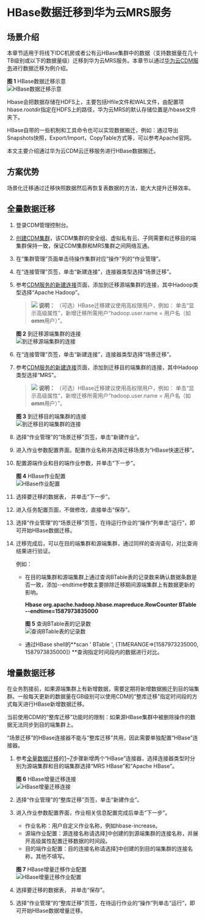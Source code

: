# HBase数据迁移到华为云MRS服务<a name="mrs_01_0612"></a>

## 场景介绍<a name="section1493617440262"></a>

本章节适用于将线下IDC机房或者公有云HBase集群中的数据（支持数据量在几十TB级别或以下的数据量级）迁移到华为云MRS服务。本章节以通过[华为云CDM服务](https://support.huaweicloud.com/productdesc-cdm/cdm_01_0143.html)进行数据迁移为例介绍。

**图 1**  HBase数据迁移示意<a name="fig1914220313337"></a>  
![](figures/HBase数据迁移示意.png "HBase数据迁移示意")

Hbase会把数据存储在HDFS上，主要包括Hfile文件和WAL文件，由配置项hbase.rootdir指定在HDFS上的路径，华为云MRS的默认存储位置是/hbase文件夹下。

HBase自带的一些机制和工具命令也可以实现数据搬迁，例如：通过导出Snapshots快照，Export/Import，CopyTable方式等，可以参考Apache官网。

本文主要介绍通过华为云CDM云迁移服务进行HBase数据搬迁。

## 方案优势<a name="section13929155420264"></a>

场景化迁移通过迁移快照数据然后再恢复表数据的方法，能大大提升迁移效率。

## 全量数据迁移<a name="section1470163110271"></a>

1.  <a name="li10411556193816"></a>登录CDM管理控制台。
2.  [创建CDM集群](https://support.huaweicloud.com/usermanual-cdm/cdm_01_0018.html)，该CDM集群的安全组、虚拟私有云、子网需要和迁移目的端集群保持一致，保证CDM集群和MRS集群之间网络互通。
3.  在“集群管理”页面单击待操作集群对应“操作”列的“作业管理”。
4.  在“连接管理”页签，单击“新建连接”，连接器类型选择“场景迁移”。
5.  参考[CDM服务的新建连接](https://support.huaweicloud.com/usermanual-cdm/cdm_01_0023.html)页面，添加到迁移源端集群的连接，其中Hadoop类型选择“Apache Hadoop”。

    >![](public_sys-resources/icon-note.gif) **说明：** 
    >（可选）HBase迁移建议使用高权限用户，例如： 单击“显示高级属性”，新增迁移所需用户“hadoop.user.name = 用户名（如**omm**用户）”。

    **图 2**  到迁移源端集群的连接<a name="fig145281927995"></a>  
    ![](figures/到迁移源端集群的连接.png "到迁移源端集群的连接")

6.  在“连接管理”页签，单击“新建连接”，连接器类型选择“场景迁移”。
7.  <a name="li10355441141317"></a>参考[CDM服务的新建连接](https://support.huaweicloud.com/usermanual-cdm/cdm_01_0023.html)页面，添加到迁移目的端集群的连接，其中Hadoop类型选择“MRS”。

    >![](public_sys-resources/icon-note.gif) **说明：** 
    >（可选）HBase迁移建议使用高权限用户，例如： 单击“显示高级属性”，新增迁移所需用户“hadoop.user.name = 用户名（如**omm**用户）”。

    **图 3**  到迁移目的端集群的连接<a name="fig1844192631519"></a>  
    ![](figures/到迁移目的端集群的连接.png "到迁移目的端集群的连接")

8.  选择“作业管理”的“场景迁移”页签，单击“新建作业”。
9.  进入作业参数配置界面。配置作业名称并选择迁移场景为“HBase快速迁移”。
10. 配置源端作业和目的端作业参数，并单击“下一步”。

    **图 4**  HBase作业配置<a name="fig768815167224"></a>  
    ![](figures/HBase作业配置.png "HBase作业配置")

11. 选择要迁移的数据表， 并单击“下一步”。
12. 进入任务配置页面，不做修改，直接单击“保存”。
13. 选择“作业管理”的“场景迁移”页签，在待运行作业的“操作”列单击“运行”，即可开始HBase数据迁移。
14. 迁移完成后，可以在目的端集群和源端集群，通过同样的查询语句，对比查询结果进行验证。

    例如：

    -   在目的端集群和源端集群上通过查询BTable表的记录数来确认数据条数是否一致，添加--endtime参数主要排除迁移期间源端集群上有数据更新的影响。

        **Hbase  org.apache.hadoop.hbase.mapreduce.RowCounter BTable --endtime=1587973835000**

        **图 5**  查询BTable表的记录数<a name="fig175122584355"></a>  
        ![](figures/查询BTable表的记录数.png "查询BTable表的记录数")

    -   通过HBase shell的**scan ' BTable ', \{TIMERANGE=\>\[1587973235000, 1587973835000\]\} **查询指定时间段内的数据进行对比。


## 增量数据迁移<a name="section198021221203716"></a>

在业务割接前，如果源端集群上有新增数据，需要定期将新增数据搬迁到目的端集群。一般每天更新的数据量在GB级别可以使用CDM的“整库迁移”指定时间段的方式每天进行HBase新增数据迁移。

当前使用CDM的“整库迁移”功能时的限制：如果源HBase集群中被删除操作的数据无法同步到目的端集群上。

“场景迁移”的HBase连接器不能与“整库迁移”共用，因此需要单独配置“HBase”连接器。

1.  <a name="li31322315377"></a>参考[全量数据迁移](#section1470163110271)的[1](#li10411556193816)\~[7](#li10355441141317)步骤新增两个“HBase”连接器，选择连接器类型时分别为源端集群和目的端集群选择“MRS HBase”和“Apache HBase”。

    **图 6**  HBase增量迁移连接<a name="fig101562285416"></a>  
    ![](figures/HBase增量迁移连接.png "HBase增量迁移连接")

2.  选择“作业管理”的“整库迁移”页签，单击“新建作业”。
3.  进入作业参数配置界面，作业相关信息配置完成后单击“下一步”。

    -   作业名称：用户自定义作业名称，例如hbase-increase。
    -   源端作业配置：源连接名称请选择[1](#li31322315377)中创建的到源端集群的连接名称，并展开高级属性配置迁移数据的时间段。
    -   目的端作业配置：目的连接名称请选择[1](#li31322315377)中创建的到目的端集群的连接名称，其他不填写。

    **图 7**  HBase增量迁移作业配置<a name="fig39374612516"></a>  
    ![](figures/HBase增量迁移作业配置.png "HBase增量迁移作业配置")

4.  选择要迁移的数据表， 并单击“保存”。
5.  选择“作业管理”的“整库迁移”页签，在待运行作业的“操作”列单击“运行”，即可开始HBase数据增量迁移。

